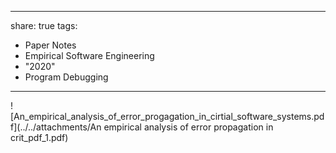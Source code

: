 
---
share: true
tags:
  - Paper Notes
  - Empirical Software Engineering
  - "2020"
  - Program Debugging
---

![An_empirical_analysis_of_error_progagation_in_cirtial_software_systems.pdf](../../attachments/An empirical analysis of error propagation in crit_pdf_1.pdf)